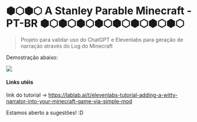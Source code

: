 # ⬢⬡⬢⬡ A Stanley Parable Minecraft - PT-BR ⬢⬡⬢⬡⬢⬡⬢⬡⬢⬡⬢⬡⬢⬡⬢⬡

> Projeto para validar uso do ChatGPT e Elevenlabs para geração de narração através do Log do Minecraft

Demostração abaixo:

[![](https://markdown-videos-api.jorgenkh.no/youtube/R4DpEqVYNps)](https://youtu.be/R4DpEqVYNps)

#### Links utéis
link do tutorial -> https://lablab.ai/t/elevenlabs-tutorial-adding-a-witty-narrator-into-your-minecraft-game-via-simple-mod

Estamos aberto a sugestões! :D
